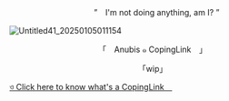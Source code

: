 <p align="center"> 　”　I'm not doing anything, am I? ”　 </p>

![Untitled41_20250105011154](https://github.com/user-attachments/assets/3a6749bf-08d3-4957-a7a0-87dd725a1891)
<p align="center"> 「　Anubis  ๑  CopingLink　」 </p>



<p align="center"> 「wip」 </p>



[ ও Click here to know what's a CopingLink ](https://copinglink.carrd.co/)
